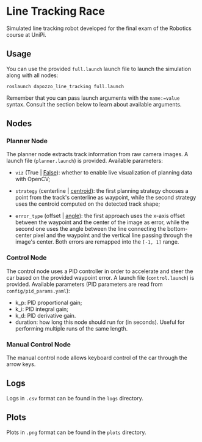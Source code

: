 # Line Tracking Race
Simulated line tracking robot developed for the final exam of the Robotics course at UniPi.

## Usage
You can use the provided `full.launch` launch file to launch the simulation along with all nodes:

```
roslaunch dapozzo_line_tracking full.launch
```

Remember that you can pass launch arguments with the `name:=value` syntax. Consult the section below to learn about available arguments.

## Nodes

### Planner Node
The planner node extracts track information from raw camera images. A launch file (`planner.launch`) is provided.
Available parameters:
- `viz` (True | <u>False</u>): whether to enable live visualization of planning data with OpenCV;

- `strategy` (centerline | <u>centroid</u>): the first planning strategy chooses a point from the track's centerline as waypoint, while the second strategy uses the centroid computed on the detected track shape;

- `error_type` (offset | <u>angle</u>): the first approach uses the x-axis offset between the waypoint and the center of the image as error, while the second one uses the angle between the line connecting the bottom-center pixel and the waypoint and the vertical line passing through the image's center. Both errors are remapped into the `[-1, 1]` range.

### Control Node
The control node uses a PID controller in order to accelerate and steer the car based on the provided waypoint error. A launch file (`control.launch`) is provided.
Available parameters (PID parameters are read from `config/pid_params.yaml`):
- k_p: PID proportional gain;
- k_i: PID integral gain;
- k_d: PID derivative gain.
- duration: how long this node should run for (in seconds). Useful for performing multiple runs of the same length.


### Manual Control Node
The manual control node allows keyboard control of the car through the arrow keys.

## Logs
Logs in `.csv` format can be found in the `logs` directory.

## Plots
Plots in `.png` format can be found in the `plots` directory.